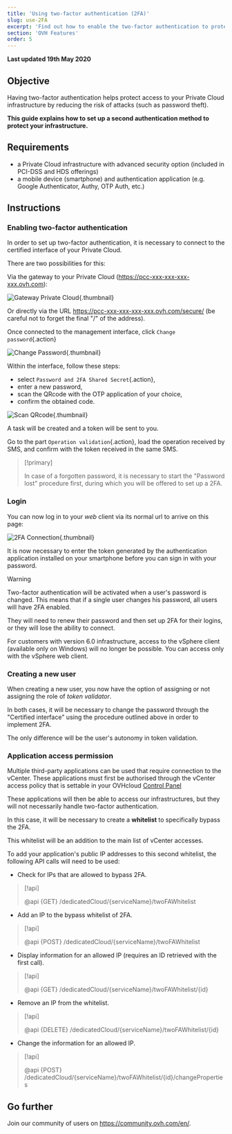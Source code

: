 ```yaml
---
title: 'Using two-factor authentication (2FA)'
slug: use-2FA
excerpt: 'Find out how to enable the two-factor authentication to protect your infrastructure'
section: 'OVH Features'
order: 5
---
```


**Last updated 19th May 2020**

## Objective

Having two-factor authentication helps protect access to your Private Cloud infrastructure by reducing the risk of attacks (such as password theft).

**This guide explains how to set up a second authentication method to protect your infrastructure.**

## Requirements

- a Private Cloud infrastructure with advanced security option (included in PCI-DSS and HDS offerings)
- a mobile device (smartphone) and authentication application (e.g. Google Authenticator, Authy, OTP Auth, etc.)

## Instructions

### Enabling two-factor authentication

In order to set up two-factor authentication, it is necessary to connect to the certified interface of your Private Cloud.

There are two possibilities for this:
	
Via the gateway to your Private Cloud (https://pcc-xxx-xxx-xxx-xxx.ovh.com): 

![Gateway Private Cloud](images/gatewayPCC.jpg){.thumbnail}

Or directly via the URL https://pcc-xxx-xxx-xxx-xxx.ovh.com/secure/ (be careful not to forget the final "/" of the address).

Once connected to the management interface, click `Change password`{.action}

![Change Password](images/selectChangePassword.jpg){.thumbnail}

Within the interface, follow these steps:
	
- select `Password and 2FA Shared Secret`{.action},
- enter a new password, 
- scan the QRcode with the OTP application of your choice,
- confirm the obtained code.


![Scan QRcode](images/scanQRcode.jpg){.thumbnail}

A task will be created and a token will be sent to you.

Go to the part `Operation validation`{.action}, load the operation received by SMS, and confirm with the token received in the same SMS.

> [!primary]
>
> In case of a forgotten password, it is necessary to start the "Password lost" procedure first, during which you will be offered to set up a 2FA.
>

### Login

You can now log in to your *web* client via its normal url to arrive on this page:

![2FA Connection](images/2FAtoken.jpg){.thumbnail}

It is now necessary to enter the token generated by the authentication application installed on your smartphone before you can sign in with your password.


> [!warning]
>
> Two-factor authentication will be activated when a user's password is changed. This means that if a single user changes his password, all users will have 2FA enabled. 
>
> They will need to renew their password and then set up 2FA for their logins, or they will lose the ability to connect.
>
> For customers with version 6.0 infrastructure, access to the vSphere client (available only on Windows) will no longer be possible. You can access only with the vSphere web client.
>

### Creating a new user

When creating a new user, you now have the option of assigning or not assigning the role of *token validator*.

In both cases, it will be necessary to change the password through the "Certified interface" using the procedure outlined above in order to implement 2FA.

The only difference will be the user's autonomy in token validation.

### Application access permission

Multiple third-party applications can be used that require connection to the vCenter.
These applications must first be authorised through the vCenter access policy that is settable in your OVHcloud [Control Panel](../control-panel-ovh-private-cloud/#security)

These applications will then be able to access our infrastructures, but they will not necessarily handle two-factor authentication.

In this case, it will be necessary to create a **whitelist** to specifically bypass the 2FA.

This whitelist will be an addition to the main list of vCenter accesses.

To add your application's public IP addresses to this second whitelist, the following API calls will need to be used: 

- Check for IPs that are allowed to bypass 2FA.

> [!api]
>
> @api {GET} /dedicatedCloud/{serviceName}/twoFAWhitelist
>

- Add an IP to the bypass whitelist of 2FA.

> [!api]
>
> @api {POST} /dedicatedCloud/{serviceName}/twoFAWhitelist
>

- Display information for an allowed IP (requires an ID retrieved with the first call).

> [!api]
>
> @api {GET} /dedicatedCloud/{serviceName}/twoFAWhitelist/{id}
>

- Remove an IP from the whitelist.

> [!api]
>
> @api {DELETE} /dedicatedCloud/{serviceName}/twoFAWhitelist/{id}
>

- Change the information for an allowed IP.

> [!api]
>
> @api {POST} /dedicatedCloud/{serviceName}/twoFAWhitelist/{id}/changeProperties
>

## Go further

Join our community of users on <https://community.ovh.com/en/>.